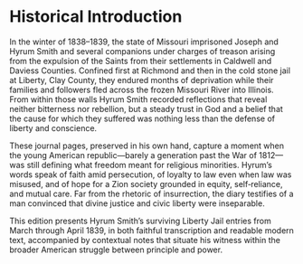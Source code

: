 # Historical Introduction

In the winter of 1838–1839, the state of Missouri imprisoned Joseph and Hyrum Smith and several companions under charges of treason arising from the expulsion of the Saints from their settlements in Caldwell and Daviess Counties. Confined first at Richmond and then in the cold stone jail at Liberty, Clay County, they endured months of deprivation while their families and followers fled across the frozen Missouri River into Illinois. From within those walls Hyrum Smith recorded reflections that reveal neither bitterness nor rebellion, but a steady trust in God and a belief that the cause for which they suffered was nothing less than the defense of liberty and conscience.

These journal pages, preserved in his own hand, capture a moment when the young American republic—barely a generation past the War of 1812—was still defining what freedom meant for religious minorities. Hyrum’s words speak of faith amid persecution, of loyalty to law even when law was misused, and of hope for a Zion society grounded in equity, self‑reliance, and mutual care. Far from the rhetoric of insurrection, the diary testifies of a man convinced that divine justice and civic liberty were inseparable.

This edition presents Hyrum Smith’s surviving Liberty Jail entries from March through April 1839, in both faithful transcription and readable modern text, accompanied by contextual notes that situate his witness within the broader American struggle between principle and power.

